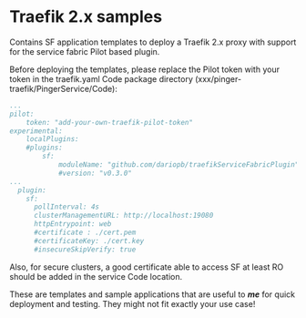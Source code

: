 # Traefik 2.x samples
Contains SF application templates to deploy a Traefik 2.x proxy with support for the service fabric Pilot based plugin.

Before deploying the templates, please replace the Pilot token with your token in the traefik.yaml Code package directory (xxx/pinger-traefik/PingerService/Code):

```yaml
...
pilot:
    token: "add-your-own-traefik-pilot-token"
experimental:
    localPlugins:
    #plugins:
        sf:
            moduleName: "github.com/dariopb/traefikServiceFabricPlugin"
            #version: "v0.3.0"
...
  plugin:
    sf:
      pollInterval: 4s
      clusterManagementURL: http://localhost:19080
      httpEntrypoint: web
      #certificate : ./cert.pem
      #certificateKey: ./cert.key
      #insecureSkipVerify: true
```

Also, for secure clusters, a good certificate able to access SF at least RO should be added in the service Code location.

These are templates and sample applications that are useful to ***me*** for quick deployment and testing. They might not fit exactly your use case!
